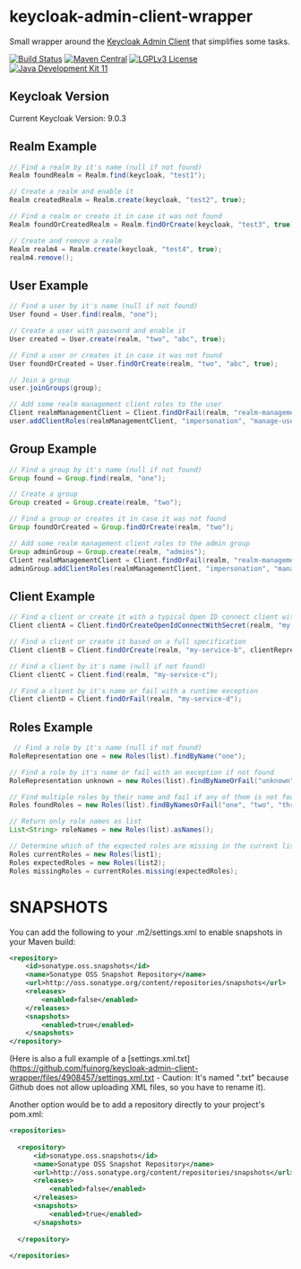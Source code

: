# keycloak-admin-client-wrapper
Small wrapper around the [Keycloak Admin Client](https://www.keycloak.org/keycloak-admin-client/index.html) that simplifies some tasks.

[![Build Status](https://jenkins.fuin.org/job/keycloak-admin-client-wrapper/badge/icon)](https://jenkins.fuin.org/job/keycloak-admin-client-wrapper/)
[![Maven Central](https://maven-badges.herokuapp.com/maven-central/org.fuin/keycloak-admin-client-wrapper/badge.svg)](https://maven-badges.herokuapp.com/maven-central/org.fuin/keycloak-admin-client-wrapper/)
[![LGPLv3 License](http://img.shields.io/badge/license-LGPLv3-blue.svg)](https://www.gnu.org/licenses/lgpl.html)
[![Java Development Kit 11](https://img.shields.io/badge/JDK-11-green.svg)](https://openjdk.java.net/projects/jdk/11/)

## Keycloak Version
Current Keycloak Version: 9.0.3

## Realm Example

```Java
// Find a realm by it's name (null if not found)
Realm foundRealm = Realm.find(keycloak, "test1");

// Create a realm and enable it
Realm createdRealm = Realm.create(keycloak, "test2", true);

// Find a realm or create it in case it was not found
Realm foundOrCreatedRealm = Realm.findOrCreate(keycloak, "test3", true);

// Create and remove a realm
Realm realm4 = Realm.create(keycloak, "test4", true);
realm4.remove();
```

## User Example

```Java
// Find a user by it's name (null if not found)
User found = User.find(realm, "one");

// Create a user with password and enable it
User created = User.create(realm, "two", "abc", true);

// Find a user or creates it in case it was not found
User foundOrCreated = User.findOrCreate(realm, "two", "abc", true);

// Join a group
user.joinGroups(group);

// Add some realm management client roles to the user
Client realmManagementClient = Client.findOrFail(realm, "realm-management");
user.addClientRoles(realmManagementClient, "impersonation", "manage-users", "view-users");

```

## Group Example

```Java
// Find a group by it's name (null if not found)
Group found = Group.find(realm, "one");

// Create a group
Group created = Group.create(realm, "two");

// Find a group or creates it in case it was not found
Group foundOrCreated = Group.findOrCreate(realm, "two");

// Add some realm management client roles to the admin group
Group adminGroup = Group.create(realm, "admins");
Client realmManagementClient = Client.findOrFail(realm, "realm-management");
adminGroup.addClientRoles(realmManagementClient, "impersonation", "manage-users", "view-users");

```

## Client Example

```Java
// Find a client or create it with a typical Open ID connect client with client secret and redirect URI 
Client clientA = Client.findOrCreateOpenIdConnectWithSecret(realm, "my-service-a", "abc", "http://localhost:8080/api");

// Find a client or create it based on a full specification
Client clientB = Client.findOrCreate(realm, "my-service-b", clientRepresentation);

// Find a client by it's name (null if not found)
Client clientC = Client.find(realm, "my-service-c");

// Find a client by it's name or fail with a runtime exception
Client clientD = Client.findOrFail(realm, "my-service-d");
```

## Roles Example

```Java
 // Find a role by it's name (null if not found)
RoleRepresentation one = new Roles(list).findByName("one");

// Find a role by it's name or fail with an exception if not found
RoleRepresentation unknown = new Roles(list).findByNameOrFail("unknown");

// Find multiple roles by their name and fail if any of them is not found
Roles foundRoles = new Roles(list).findByNamesOrFail("one", "two", "three");

// Return only role names as list
List<String> roleNames = new Roles(list).asNames();

// Determine which of the expected roles are missing in the current list
Roles currentRoles = new Roles(list1);
Roles expectedRoles = new Roles(list2);
Roles missingRoles = currentRoles.missing(expectedRoles);
```

# SNAPSHOTS

You can add the following to your .m2/settings.xml to enable snapshots in your Maven build:

```xml
<repository>
    <id>sonatype.oss.snapshots</id>
    <name>Sonatype OSS Snapshot Repository</name>
    <url>http://oss.sonatype.org/content/repositories/snapshots</url>
    <releases>
        <enabled>false</enabled>
    </releases>
    <snapshots>
        <enabled>true</enabled>
    </snapshots>
</repository>
```
(Here is also a full example of a [settings.xml.txt](https://github.com/fuinorg/keycloak-admin-client-wrapper/files/4908457/settings.xml.txt - Caution: It's named ".txt" because Github does not allow uploading XML files, so you have to rename it).

Another option would be to add a repository directly to your project's pom.xml:

```xml
<repositories>
 
  <repository>
      <id>sonatype.oss.snapshots</id>
      <name>Sonatype OSS Snapshot Repository</name>
      <url>http://oss.sonatype.org/content/repositories/snapshots</url>
      <releases>
          <enabled>false</enabled>
      </releases>
      <snapshots>
          <enabled>true</enabled>
      </snapshots>
   
  </repository>
 
</repositories>

```



